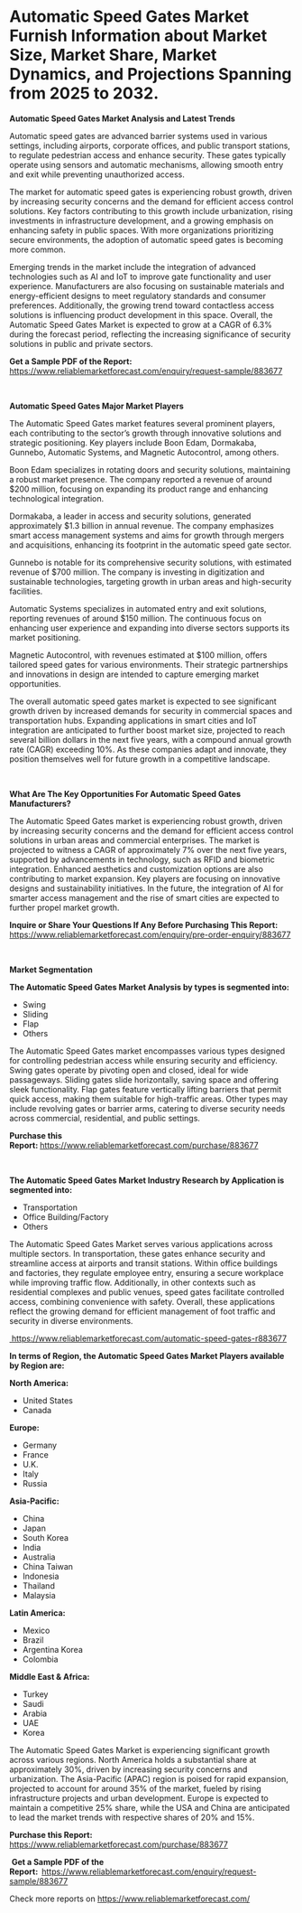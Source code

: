 <p><h1>Automatic Speed Gates Market Furnish Information about Market Size, Market Share, Market Dynamics, and Projections Spanning from 2025 to 2032.</h1></p><p><strong>Automatic Speed Gates Market Analysis and Latest Trends</strong></p>
<p><p>Automatic speed gates are advanced barrier systems used in various settings, including airports, corporate offices, and public transport stations, to regulate pedestrian access and enhance security. These gates typically operate using sensors and automatic mechanisms, allowing smooth entry and exit while preventing unauthorized access.</p><p>The market for automatic speed gates is experiencing robust growth, driven by increasing security concerns and the demand for efficient access control solutions. Key factors contributing to this growth include urbanization, rising investments in infrastructure development, and a growing emphasis on enhancing safety in public spaces. With more organizations prioritizing secure environments, the adoption of automatic speed gates is becoming more common.</p><p>Emerging trends in the market include the integration of advanced technologies such as AI and IoT to improve gate functionality and user experience. Manufacturers are also focusing on sustainable materials and energy-efficient designs to meet regulatory standards and consumer preferences. Additionally, the growing trend toward contactless access solutions is influencing product development in this space. Overall, the Automatic Speed Gates Market is expected to grow at a CAGR of 6.3% during the forecast period, reflecting the increasing significance of security solutions in public and private sectors.</p></p>
<p><strong>Get a Sample PDF of the Report:&nbsp;</strong> <a href="https://www.reliablemarketforecast.com/enquiry/request-sample/883677?utm_campaign=2290&utm_medium=2&utm_source=Github&utm_content=ia&utm_term=24022025&utm_id=automatic-speed-gates">https://www.reliablemarketforecast.com/enquiry/request-sample/883677</a></p>
<p>&nbsp;</p>
<p><strong>Automatic Speed Gates Major Market Players</strong></p>
<p><p>The Automatic Speed Gates market features several prominent players, each contributing to the sector’s growth through innovative solutions and strategic positioning. Key players include Boon Edam, Dormakaba, Gunnebo, Automatic Systems, and Magnetic Autocontrol, among others.</p><p>Boon Edam specializes in rotating doors and security solutions, maintaining a robust market presence. The company reported a revenue of around $200 million, focusing on expanding its product range and enhancing technological integration.</p><p>Dormakaba, a leader in access and security solutions, generated approximately $1.3 billion in annual revenue. The company emphasizes smart access management systems and aims for growth through mergers and acquisitions, enhancing its footprint in the automatic speed gate sector.</p><p>Gunnebo is notable for its comprehensive security solutions, with estimated revenue of $700 million. The company is investing in digitization and sustainable technologies, targeting growth in urban areas and high-security facilities.</p><p>Automatic Systems specializes in automated entry and exit solutions, reporting revenues of around $150 million. The continuous focus on enhancing user experience and expanding into diverse sectors supports its market positioning.</p><p>Magnetic Autocontrol, with revenues estimated at $100 million, offers tailored speed gates for various environments. Their strategic partnerships and innovations in design are intended to capture emerging market opportunities.</p><p>The overall automatic speed gates market is expected to see significant growth driven by increased demands for security in commercial spaces and transportation hubs. Expanding applications in smart cities and IoT integration are anticipated to further boost market size, projected to reach several billion dollars in the next five years, with a compound annual growth rate (CAGR) exceeding 10%. As these companies adapt and innovate, they position themselves well for future growth in a competitive landscape.</p></p>
<p>&nbsp;</p>
<p><strong>What Are The Key Opportunities For Automatic Speed Gates Manufacturers?</strong></p>
<p><p>The Automatic Speed Gates market is experiencing robust growth, driven by increasing security concerns and the demand for efficient access control solutions in urban areas and commercial enterprises. The market is projected to witness a CAGR of approximately 7% over the next five years, supported by advancements in technology, such as RFID and biometric integration. Enhanced aesthetics and customization options are also contributing to market expansion. Key players are focusing on innovative designs and sustainability initiatives. In the future, the integration of AI for smarter access management and the rise of smart cities are expected to further propel market growth.</p></p>
<p><strong>Inquire or Share Your Questions If Any Before Purchasing This Report:</strong> <a href="https://www.reliablemarketforecast.com/enquiry/pre-order-enquiry/883677?utm_campaign=2290&utm_medium=2&utm_source=Github&utm_content=ia&utm_term=24022025&utm_id=automatic-speed-gates">https://www.reliablemarketforecast.com/enquiry/pre-order-enquiry/883677</a></p>
<p>&nbsp;</p>
<p><strong>Market Segmentation</strong></p>
<p><strong>The Automatic Speed Gates Market Analysis by types is segmented into:</strong></p>
<p><ul><li>Swing</li><li>Sliding</li><li>Flap</li><li>Others</li></ul></p>
<p><p>The Automatic Speed Gates market encompasses various types designed for controlling pedestrian access while ensuring security and efficiency. Swing gates operate by pivoting open and closed, ideal for wide passageways. Sliding gates slide horizontally, saving space and offering sleek functionality. Flap gates feature vertically lifting barriers that permit quick access, making them suitable for high-traffic areas. Other types may include revolving gates or barrier arms, catering to diverse security needs across commercial, residential, and public settings.</p></p>
<p><strong>Purchase this Report:&nbsp;</strong><a href="https://www.reliablemarketforecast.com/purchase/883677?utm_campaign=2290&utm_medium=2&utm_source=Github&utm_content=ia&utm_term=24022025&utm_id=automatic-speed-gates">https://www.reliablemarketforecast.com/purchase/883677</a></p>
<p>&nbsp;</p>
<p><strong>The Automatic Speed Gates Market Industry Research by Application is segmented into:</strong></p>
<p><ul><li>Transportation</li><li>Office Building/Factory</li><li>Others</li></ul></p>
<p><p>The Automatic Speed Gates Market serves various applications across multiple sectors. In transportation, these gates enhance security and streamline access at airports and transit stations. Within office buildings and factories, they regulate employee entry, ensuring a secure workplace while improving traffic flow. Additionally, in other contexts such as residential complexes and public venues, speed gates facilitate controlled access, combining convenience with safety. Overall, these applications reflect the growing demand for efficient management of foot traffic and security in diverse environments.</p></p>
<p><a href="https://www.reliablemarketforecast.com/automatic-speed-gates-r883677?utm_campaign=2290&utm_medium=2&utm_source=Github&utm_content=ia&utm_term=24022025&utm_id=automatic-speed-gates">&nbsp;https://www.reliablemarketforecast.com/automatic-speed-gates-r883677</a></p>
<p><strong>In terms of Region, the Automatic Speed Gates Market Players available by Region are:</strong></p>
<p>
    <p> <strong> North America: </strong>
        <ul>
            <li>United States</li>
            <li>Canada</li>
        </ul>
        </p> 
    <p> <strong> Europe: </strong>
        <ul>
            <li>Germany</li>
            <li>France</li>
            <li>U.K.</li>
            <li>Italy</li>
            <li>Russia</li>
        </ul>
        </p> 
    <p> <strong> Asia-Pacific: </strong>
        <ul>
            <li>China</li>
            <li>Japan</li>
            <li>South Korea</li>
            <li>India</li>
            <li>Australia</li>
            <li>China Taiwan</li>
            <li>Indonesia</li>
            <li>Thailand</li>
            <li>Malaysia</li>
        </ul>
        </p> 
    <p> <strong> Latin America: </strong>
        <ul>
            <li>Mexico</li>
            <li>Brazil</li>
            <li>Argentina Korea</li>
            <li>Colombia</li>
        </ul>
        </p> 
    <p> <strong> Middle East & Africa: </strong>
        <ul>
            <li>Turkey</li>
            <li>Saudi</li>
            <li>Arabia</li>
            <li>UAE</li>
            <li>Korea</li>
        </ul>
    </p>
    </p>
<p><p>The Automatic Speed Gates Market is experiencing significant growth across various regions. North America holds a substantial share at approximately 30%, driven by increasing security concerns and urbanization. The Asia-Pacific (APAC) region is poised for rapid expansion, projected to account for around 35% of the market, fueled by rising infrastructure projects and urban development. Europe is expected to maintain a competitive 25% share, while the USA and China are anticipated to lead the market trends with respective shares of 20% and 15%.</p></p>
<p><strong>Purchase this Report: </strong><a href="https://www.reliablemarketforecast.com/purchase/883677?utm_campaign=2290&utm_medium=2&utm_source=Github&utm_content=ia&utm_term=24022025&utm_id=automatic-speed-gates">https://www.reliablemarketforecast.com/purchase/883677</a></p>
<p>&nbsp;<strong>Get a Sample PDF of the Report:&nbsp;&nbsp;</strong><a href="https://www.reliablemarketforecast.com/enquiry/request-sample/883677?utm_campaign=2290&utm_medium=2&utm_source=Github&utm_content=ia&utm_term=24022025&utm_id=automatic-speed-gates">https://www.reliablemarketforecast.com/enquiry/request-sample/883677</a></p>
<p><strong></strong></p>
<p>Check more reports on <a href="https://www.reliablemarketforecast.com/?utm_campaign=2290&utm_medium=2&utm_source=Github&utm_content=ia&utm_term=24022025&utm_id=automatic-speed-gates">https://www.reliablemarketforecast.com/</a></p>